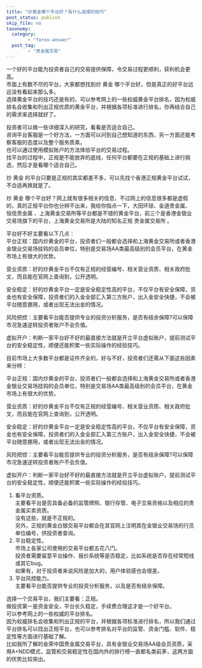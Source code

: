 ```yaml
---
title: "炒黄金哪个平台好？有什么选择的技巧"
post_status: publish
skip_file: no
taxonomy:
  category:
        - "forex-answer"
  post_tag:
        - "贵金属交易"
---
```


一个好的平台能为投资者自己的交易提供保障，令交易过程更顺利，获利机会更高。  
市面上有数不尽的平台，大家都想找到炒 黄金 哪个平台好，但是真正的好平台远远没有看起来那么多。  
选择黄金平台的技巧还是有的，可以参考网上的一些权威黄金平台排名，因为权威排名会收集和列出正规优质的黄金平台，并根据各项标准进行排名，你再结合自己的需求来选择就好了。

投资者可以做一些详细深入的研究，看看是否适合自己。  
咨询平台客服是一个好方法，一方面可以问到自己想知道的东西，另一方面还能考察客服的态度以及整个服务质素。  
也可以通过使用模拟账户的方法体验平台的交易过程。  
找平台的过程中，正规是不能放弃的底线，任何平台都要在正规的基础上进行挑选，然后才是看哪个适合自己。

炒 黄金 的平台只要是正规的其实都差不多，可以先找个香港正规黄金平台试试，不合适再换就是了。

炒 黄金 哪个平台好？网上就有很多相关的信息，不过网上的信息很多都是虚假的，真的正规平台你也分辨不出来，我给你指点一下，大田环球、金道贵金属、 恒信贵金属 、上海黄金交易所等平台都是不错的黄金平台，前三个是香港金银业交易场旗下的平台，上海黄金交易所是大陆的知名正规 贵金属交易所 。

平台好不好主要看以下几点：  
平台正规：国内炒黄金的平台，投资者们一般都会选择和上海黄金交易所或者香港金银业交易场挂钩的会员单位，特别是交易场AA类最高级别的会员平台，在黄金市场上有很大的优势。

营业资质：好的炒黄金平台不仅有正规的经营编号、相关营业资质、相关政府批文，而且能在官网上查询到，公开透明。

安全稳定：好的炒黄金平台一定是安全稳定性高的平台，不仅平台有安全保障，资金也有安全保障，投资者们的入金全部汇入第三方账户，出入金安全快捷，不会被平台随意挪用，或者出现无法出金的情况。

风险把控：主要看平台能否提供专业的投资分析服务，是否有结余保障?可以保障市况急速逆转投资者账户不会负值。

虚拟开户：判断一家平台好不好的最直接方法就是开立平台虚拟账户，提前测试平台的安全稳定性，顺便还能积累一些实际操作的经验技巧。

目前市场上大多数平台都是证件齐全的，好与不好，投资者们还需从下面这些因素来分辨：

平台正规：国内炒黄金的平台，投资者们一般都会选择和上海黄金交易所或者香港金银业交易场挂钩的会员单位，特别是交易场AA类最高级别的会员平台，在黄金市场上有很大的优势。

营业资质：好的炒黄金平台不仅有正规的经营编号、相关营业资质、相关政府批文，而且能在官网上查询到，公开透明。

安全稳定：好的炒黄金平台一定是安全稳定性高的平台，不仅平台有安全保障，资金也有安全保障，投资者们的入金全部汇入第三方账户，出入金安全快捷，不会被平台随意挪用，或者出现无法出金的情况。

风险把控：主要看平台能否提供专业的投资分析服务，是否有结余保障?可以保障市况急速逆转投资者账户不会负值。

虚拟开户：判断一家平台好不好的最直接方法就是开立平台虚拟账户，提前测试平台的安全稳定性，顺便还能积累一些实际操作的经验技巧。

1. 看平台资质。  
    主要看平台是否具备必备的监管牌照、银行存管、电子交易资格以及相应的贵金属买卖资质。  
    没有这些，就是不正规的。  
    另外，正规的黄金白银交易平台都会在其官网上注明其在金银业交易场的行员单位编号，供投资者查询。
2. 平台稳定性。  
    市场上各家公司使用的交易平台都五花八门。  
    投资者需要留意平台操作、报价系统等是否稳定，比如系统是否存在经常短线或其它bug。  
    如果有，对于投资者来说风险是加大的，用户体验感也会很差。
3. 平台风控能力。  
    主要看平台能否提供专业的投资分析服务，以及是否有结余保障。

选择一个交易平台，我们主要看：正规。  
做投资第一是资金安全，平台长久稳定，手续费合理这才是一个好平台。  
可以参考网上的一些权威的平台排名。  
因为权威排名会收集和列出正规的平台，并根据各项标准进行排名，所以我们通过平台排名可以找出正规平台，也可以参考排名对平台的监管、资金门槛、软件、稳定性等方面进行基础了解。  
比如我所了解的金荣中国贵金属交易平台，具有金银业交易场AA级会员资质，采用A+NDD模式，监管和交易稳定性在国内外的排行榜一直都名类前茅，这两方面的优势比较突出。
